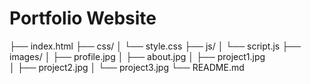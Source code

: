 # Portfolio Website
├── index.html 
├── css/
│ └── style.css 
├── js/
│ └── script.js 
├── images/
│ ├── profile.jpg 
│ ├── about.jpg 
│ ├── project1.jpg  
│ ├── project2.jpg 
│ └── project3.jpg 
└── README.md

